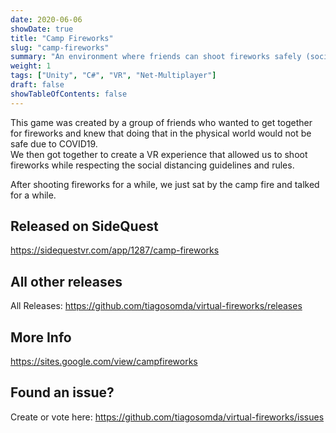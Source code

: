 ```yaml
---
date: 2020-06-06
showDate: true
title: "Camp Fireworks"
slug: "camp-fireworks"
summary: "An environment where friends can shoot fireworks safely (social distancing, no harm from fireworks, but do watch out for your furniture)."
weight: 1
tags: ["Unity", "C#", "VR", "Net-Multiplayer"]
draft: false
showTableOfContents: false
---
```


This game was created by a group of friends who wanted to get together for fireworks and knew that doing that in the physical world would not be safe due to COVID19.  
We then got together to create a VR experience that allowed us to shoot fireworks while respecting the social distancing guidelines and rules.  

After shooting fireworks for a while, we just sat by the camp fire and talked for a while.  

## Released on SideQuest
https://sidequestvr.com/app/1287/camp-fireworks

## All other releases
All Releases: https://github.com/tiagosomda/virtual-fireworks/releases

## More Info
https://sites.google.com/view/campfireworks

## Found an issue?
Create or vote here: https://github.com/tiagosomda/virtual-fireworks/issues